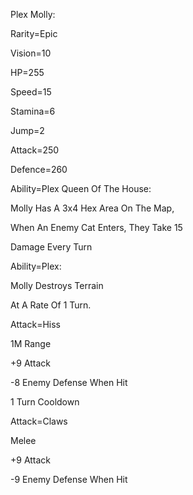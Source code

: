 Plex Molly:

Rarity=Epic

Vision=10

HP=255

Speed=15

Stamina=6

Jump=2

Attack=250

Defence=260

Ability=Plex Queen Of The House:

Molly Has A 3x4 Hex Area On The Map,

When An Enemy Cat Enters, They Take 15

Damage Every Turn

Ability=Plex:

Molly Destroys Terrain

At A Rate Of 1 Turn.

Attack=Hiss

1M Range

+9 Attack

-8 Enemy Defense When Hit

1 Turn Cooldown

Attack=Claws

Melee

+9 Attack

-9 Enemy Defense When Hit
